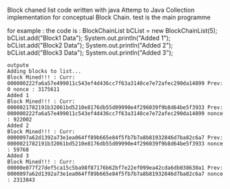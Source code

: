 Block chaned list code written with java 
Attemp to Java Collection implementation for conceptual Block Chain.
test is the main programme

for example : 
	the code is : 
		BlockChainList<String> bCList = new BlockChainList<String>(5);
		bCList.add("Block1 Data");
		System.out.println("Added 1");
		bCList.add("Block2 Data");
		System.out.println("Added 2");
		bCList.add("Block3 Data");
		System.out.println("Added 3");

	outpute
    Adding blocks to list...
    Block Mined!!! : Curr: 000000222fa6a57e499011c543ef4d436cc7f63a3148ce7e72afec290da14899 Prev: 0 nonce : 3175611
    Added 1
    Block Mined!!! : Curr: 0000021782191b32061bd5210e8176db55d09990e4f296039f9b8d64be5f3933 Prev: 000000222fa6a57e499011c543ef4d436cc7f63a3148ce7e72afec290da14899 nonce : 922002
    Added 2
    Block Mined!!! : Curr: 0000097a62d1392a73e1ea064ff89b665e84f5fb7b7a8b81932846d7ba82c6a7 Prev: 0000021782191b32061bd5210e8176db55d09990e4f296039f9b8d64be5f3933 nonce : 59768
    Added 3
    Block Mined!!! : Curr: 00000e077f27def5ca15c5ba98f87176b62bf7e22ef099ea42cda6db038630a1 Prev: 0000097a62d1392a73e1ea064ff89b665e84f5fb7b7a8b81932846d7ba82c6a7 nonce : 2313843
